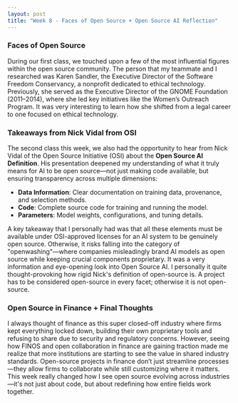```yaml
---
layout: post
title: "Week 8 - Faces of Open Source + Open Source AI Reflection"
---
```

### **Faces of Open Source**  

During our first class, we touched upon a few of the most influential figures within the open source community. The person that my teammate and I researched was Karen Sandler, the Executive Director of the Software Freedom Conservancy, a nonprofit dedicated to ethical technology. Previously, she served as the Executive Director of the GNOME Foundation (2011–2014), where she led key initiatives like the Women’s Outreach Program. It was very interesting to learn how she shifted from a legal career to one focused on ethical technology.

<!--more-->

### **Takeaways from Nick Vidal from OSI**  

The second class this week, we also had the opportunity to hear from Nick Vidal of the Open Source Initiative (OSI) about the **Open Source AI Definition**. His presentation deepened my understanding of what it truly means for AI to be open source—not just making code available, but ensuring transparency across multiple dimensions:  

- **Data Information**: Clear documentation on training data, provenance, and selection methods.  
- **Code**: Complete source code for training and running the model.  
- **Parameters**: Model weights, configurations, and tuning details.  

A key takeaway that I personally had was that all these elements must be available under OSI-approved licenses for an AI system to be genuinely open source. Otherwise, it risks falling into the category of "openwashing"—where companies misleadingly brand AI models as open source while keeping crucial components proprietary. It was a very information and eye-opening look into Open Source AI. I personally it quite thought-provoking how rigid Nick's definition of open-source is. A project has to be considered open-source in every facet; otherwise it is not open-source. 

### **Open Source in Finance + Final Thoughts**  

I always thought of finance as this super closed-off industry where firms kept everything locked down, building their own proprietary tools and refusing to share due to security and regulatory concerns. However, seeing how FINOS and open collaboration in finance are gaining traction made me realize that more institutions are starting to see the value in shared industry standards. Open-source projects in finance don’t just streamline processes—they allow firms to collaborate while still customizing where it matters. This week really changed how I see open source evolving across industries—it's not just about code, but about redefining how entire fields work together.











